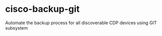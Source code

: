 # cisco-backup-git
Automate the backup process for all discoverable CDP devices using GIT subsystem
